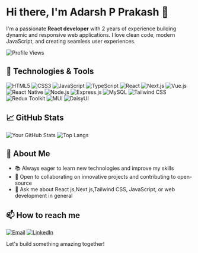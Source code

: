 # Hi there, I'm Adarsh P Prakash 👋

I'm a passionate **React developer** with 2 years of experience building dynamic and responsive web applications. I love clean code, modern JavaScript, and creating seamless user experiences.

![Profile Views](https://komarev.com/ghpvc/?username=adarshprakash4567&color=blue)

## 🔧 Technologies & Tools

![HTML5](https://img.shields.io/badge/-HTML5-E34F26?logo=html5&logoColor=white&style=for-the-badge)
![CSS3](https://img.shields.io/badge/-CSS3-1572B6?logo=css3&logoColor=white&style=for-the-badge)
![JavaScript](https://img.shields.io/badge/-JavaScript-F7DF1E?logo=javascript&logoColor=black&style=for-the-badge)
![TypeScript](https://img.shields.io/badge/-TypeScript-3178C6?logo=typescript&logoColor=white&style=for-the-badge)
![React](https://img.shields.io/badge/-React-61DAFB?logo=react&logoColor=white&style=for-the-badge)
![Next.js](https://img.shields.io/badge/-Next.js-000000?logo=next.js&logoColor=white&style=for-the-badge)
![Vue.js](https://img.shields.io/badge/-Vue.js-4FC08D?logo=vue.js&logoColor=white&style=for-the-badge)
![React Native](https://img.shields.io/badge/-React%20Native-61DAFB?logo=react&logoColor=white&style=for-the-badge)
![Node.js](https://img.shields.io/badge/-Node.js-339933?logo=node.js&logoColor=white&style=for-the-badge)
![Express.js](https://img.shields.io/badge/-Express.js-000000?logo=express&logoColor=white&style=for-the-badge)
![MySQL](https://img.shields.io/badge/-MySQL-4479A1?logo=mysql&logoColor=white&style=for-the-badge)
![Tailwind CSS](https://img.shields.io/badge/-Tailwind%20CSS-38B2AC?logo=tailwind-css&logoColor=white&style=for-the-badge)
![Redux Toolkit](https://img.shields.io/badge/-Redux%20Toolkit-764ABC?logo=redux&logoColor=white&style=for-the-badge)
![MUI](https://img.shields.io/badge/-MUI-007FFF?logo=mui&logoColor=white&style=for-the-badge)
![DaisyUI](https://img.shields.io/badge/-DaisyUI-5A29E4?logo=daisyui&logoColor=white&style=for-the-badge)



## 📈 GitHub Stats

![Your GitHub Stats](https://github-readme-stats.vercel.app/api?username=adarshprakash4567&show_icons=true&theme=radical)
![Top Langs](https://github-readme-stats.vercel.app/api/top-langs/?username=adarshprakash4567&layout=compact&theme=radical)


## 🚀 About Me

- 📚 Always eager to learn new technologies and improve my skills
- 🤝 Open to collaborating on innovative projects and contributing to open-source
- 💬 Ask me about React js,Next js,Tailwind CSS, JavaScript, or web development in general

## 📫 How to reach me

[![Email](https://img.shields.io/badge/Email-D14836?logo=gmail&logoColor=white&style=for-the-badge)](mailto:amadarshprakash@gmail.com)
[![LinkedIn](https://img.shields.io/badge/LinkedIn-0077B5?logo=linkedin&logoColor=white&style=for-the-badge)](www.linkedin.com/in/adarsh-prakash-a6b50a18b)

Let's build something amazing together!

